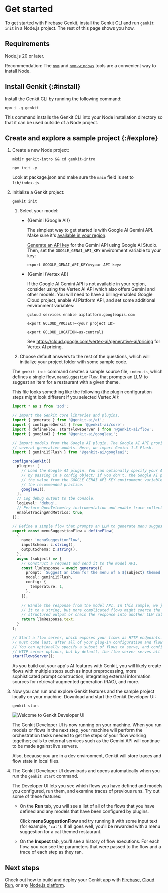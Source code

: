# Get started

To get started with Firebase Genkit, install the Genkit CLI and run
`genkit init` in a Node.js project. The rest of this page shows you how.

## Requirements

Node.js 20 or later.

Recommendation: The [`nvm`](https://github.com/nvm-sh/nvm) and
[`nvm-windows`](https://github.com/coreybutler/nvm-windows) tools are a
convenient way to install Node.

## Install Genkit {:#install}

Install the Genkit CLI by running the following command:

```posix-terminal
npm i -g genkit
```

This command installs the Genkit CLI into your Node installation directory
so that it can be used outside of a Node project.

## Create and explore a sample project {:#explore}

1.  Create a new Node project:

    ```posix-terminal
    mkdir genkit-intro && cd genkit-intro

    npm init -y
    ```

    Look at package.json and make sure the `main` field is set to
    `lib/index.js`.

1.  Initialize a Genkit project:

    ```posix-terminal
    genkit init
    ```

    1. Select your model:

       - {Gemini (Google AI)}

         The simplest way to get started is with Google AI Gemini API. Make sure
         it's
         [available in your region](https://ai.google.dev/available_regions).

         [Generate an API key](https://aistudio.google.com/app/apikey) for the
         Gemini API using Google AI Studio. Then, set the `GOOGLE_GENAI_API_KEY`
         environment variable to your key:

         ```posix-terminal
         export GOOGLE_GENAI_API_KEY=<your API key>
         ```

       - {Gemini (Vertex AI)}

         If the Google AI Gemini API is not available in your region, consider
         using the Vertex AI API which also offers Gemini and other models. You
         will need to have a billing-enabled Google Cloud project, enable AI
         Platform API, and set some additional environment variables:

         ```posix-terminal
         gcloud services enable aiplatform.googleapis.com

         export GCLOUD_PROJECT=<your project ID>

         export GCLOUD_LOCATION=us-central1
         ```

         See https://cloud.google.com/vertex-ai/generative-ai/pricing for Vertex AI pricing.

    1. Choose default answers to the rest of the questions, which will
       initialize your project folder with some sample code.

    The `genkit init` command creates a sample source file, `index.ts`, which
    defines a single flow, `menuSuggestionFlow`, that prompts an LLM to suggest
    an item for a restaurant with a given theme.

    This file looks something like the following (the plugin configuration steps
    might look different if you selected Vertex AI):

    ```ts
    import * as z from 'zod';

    // Import the Genkit core libraries and plugins.
    import { generate } from '@genkit-ai/ai';
    import { configureGenkit } from '@genkit-ai/core';
    import { defineFlow, startFlowsServer } from '@genkit-ai/flow';
    import { googleAI } from '@genkit-ai/googleai';

    // Import models from the Google AI plugin. The Google AI API provides access to
    // several generative models. Here, we import Gemini 1.5 Flash.
    import { gemini15Flash } from '@genkit-ai/googleai';

    configureGenkit({
      plugins: [
        // Load the Google AI plugin. You can optionally specify your API key
        // by passing in a config object; if you don't, the Google AI plugin uses
        // the value from the GOOGLE_GENAI_API_KEY environment variable, which is
        // the recommended practice.
        googleAI(),
      ],
      // Log debug output to tbe console.
      logLevel: 'debug',
      // Perform OpenTelemetry instrumentation and enable trace collection.
      enableTracingAndMetrics: true,
    });

    // Define a simple flow that prompts an LLM to generate menu suggestions.
    export const menuSuggestionFlow = defineFlow(
      {
        name: 'menuSuggestionFlow',
        inputSchema: z.string(),
        outputSchema: z.string(),
      },
      async (subject) => {
        // Construct a request and send it to the model API.
        const llmResponse = await generate({
          prompt: `Suggest an item for the menu of a ${subject} themed restaurant`,
          model: gemini15Flash,
          config: {
            temperature: 1,
          },
        });

        // Handle the response from the model API. In this sample, we just convert
        // it to a string, but more complicated flows might coerce the response into
        // structured output or chain the response into another LLM call, etc.
        return llmResponse.text;
      }
    );

    // Start a flow server, which exposes your flows as HTTP endpoints. This call
    // must come last, after all of your plug-in configuration and flow definitions.
    // You can optionally specify a subset of flows to serve, and configure some
    // HTTP server options, but by default, the flow server serves all defined flows.
    startFlowsServer();
    ```

    As you build out your app's AI features with Genkit, you will likely
    create flows with multiple steps such as input preprocessing, more
    sophisticated prompt construction, integrating external information
    sources for retrieval-augmented generation (RAG), and more.

1.  Now you can run and explore Genkit features and the sample project locally
    on your machine. Download and start the Genkit Developer UI:

    ```posix-terminal
    genkit start
    ```

    <img src="resources/welcome_to_genkit_developer_ui.png" alt="Welcome to Genkit Developer UI" class="screenshot attempt-right">

    The Genkit Developer UI is now running on your machine. When you run models
    or flows in the next step, your machine will perform the orchestration tasks
    needed to get the steps of your flow working together; calls to external
    services such as the Gemini API will continue to be made against live
    servers.

    Also, because you are in a dev environment, Genkit will store traces and
    flow state in local files.

1.  The Genkit Developer UI downloads and opens automatically when you run the
    `genkit start` command.

    The Developer UI lets you see which flows you have defined and models you
    configured, run them, and examine traces of previous runs. Try out some of
    these features:

    - On the **Run** tab, you will see a list of all of the flows that you have
      defined and any models that have been configured by plugins.

      Click **menuSuggestionFlow** and try running it with some input text (for example,
      `"cat"`). If all goes well, you'll be rewarded with a menu suggestion for a cat
      themed restaurant.

    - On the **Inspect** tab, you'll see a history of flow executions. For each
      flow, you can see the parameters that were passed to the flow and a
      trace of each step as they ran.

## Next steps

Check out how to build and deploy your Genkit app with [Firebase](firebase.md),
[Cloud Run](cloud-run.md), or any [Node.js platform](deploy-node.md).
